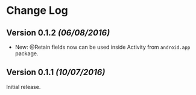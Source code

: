 Change Log
==========

Version 0.1.2 *(06/08/2016)*
----------------------------

 * New: @Retain fields now can be used inside Activity from `android.app` package.
 
 Version 0.1.1 *(10/07/2016)*
 ----------------------------
 
 Initial release.
